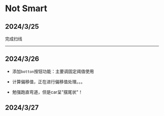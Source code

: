 # Not Smart



## 2024/3/25

完成扫线

___





## 2024/3/26

- 添加`botton`按钮功能：主要调固定阈值使用

- 计算偏移值，正在进行偏移值处理。。。

- 勉强跑直弯道，但是car呈"摆尾状"！



## 2024/3/27
